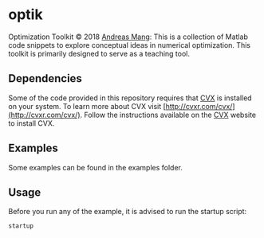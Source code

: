 # optik
Optimization Toolkit &copy; 2018 [Andreas Mang](http://www.math.uh.edu/~andreas): This is a collection of Matlab code snippets to explore conceptual ideas in numerical optimization. This toolkit is primarily designed to serve as a teaching tool.



## Dependencies
Some of the code provided in this repository requires that [CVX](http://cvxr.com/cvx/) is installed on your system. To learn more about CVX visit [http://cvxr.com/cvx/](http://cvxr.com/cvx/). Follow the instructions available on the [CVX](http://cvxr.com/cvx/) website to install CVX.

## Examples
Some examples can be found in the examples folder.

## Usage
Before you run any of the example, it is advised to run the startup script:

```startup```
